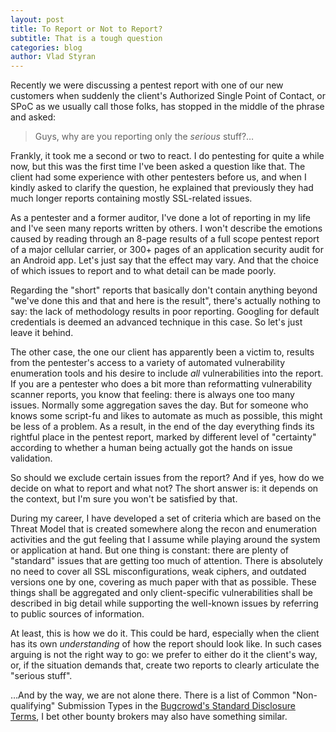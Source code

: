 ```yaml
---
layout: post
title: To Report or Not to Report?
subtitle: That is a tough question
categories: blog
author: Vlad Styran
---
```

Recently we were discussing a pentest report with one of our new customers when suddenly the client's Authorized Single Point of Contact, or SPoC as we usually call those folks, has stopped in the middle of the phrase and asked:

> Guys, why are you reporting only the *serious* stuff?…

Frankly, it took me a second or two to react. I do pentesting for quite a while now, but this was the first time I've been asked a question like that. The client had some experience with other pentesters before us, and when I kindly asked to clarify the question, he explained that previously they had much longer reports containing mostly SSL-related issues.

As a pentester and a former auditor, I've done a lot of reporting in my life and I've seen many reports written by others. I won't describe the emotions caused by reading through an 8-page results of a full scope pentest report of a major cellular carrier, or 300+ pages of an application security audit for an Android app. Let's just say that the effect may vary. And that the choice of which issues to report and to what detail can be made poorly.

Regarding the "short" reports that basically don't contain anything beyond "we've done this and that and here is the result", there's actually nothing to say: the lack of methodology results in poor reporting. Googling for default credentials is deemed an advanced technique in this case. So let's just leave it behind.

The other case, the one our client has apparently been a victim to, results from the pentester's access to a variety of automated vulnerability enumeration tools and his desire to include *all* vulnerabilities into the report. If you are a pentester who does a bit more than reformatting vulnerability scanner reports, you know that feeling: there is always one too many issues. Normally some aggregation saves the day. But for someone who knows some script-fu and likes to automate as much as possible, this might be less of a problem. As a result, in the end of the day everything finds its rightful place in the pentest report, marked by different level of "certainty" according to whether a human being actually got the hands on issue validation.

So should we exclude certain issues from the report? And if yes, how do we decide on what to report and what not? The short answer is: it depends on the  context, but I'm sure you won't be satisfied by that.

During my career, I have developed a set of criteria which are based on the Threat Model that is created somewhere along the recon and enumeration activities and the gut feeling that I assume while playing around the system or application at hand. But one thing is constant: there are plenty of "standard" issues that are getting too much of attention. There is absolutely no need to cover all SSL misconfigurations, weak ciphers, and outdated versions one by one, covering as much paper with that as possible. These things shall be aggregated and only client-specific vulnerabilities shall be described in big detail while supporting the well-known issues by referring to public sources of information.

At least, this is how we do it. This could be hard, especially when the client has its own *understanding* of how the report should look like. In such cases arguing is not the right way to go: we prefer to either do it the client's way, or, if the situation demands that, create two reports to clearly articulate the "serious stuff".

…And by the way, we are not alone there. There is a list of Common "Non-qualifying" Submission Types in the [Bugcrowd's Standard Disclosure Terms](https://bugcrowd.com/resources/standard-disclosure-terms), I bet other bounty brokers may also have something similar.
